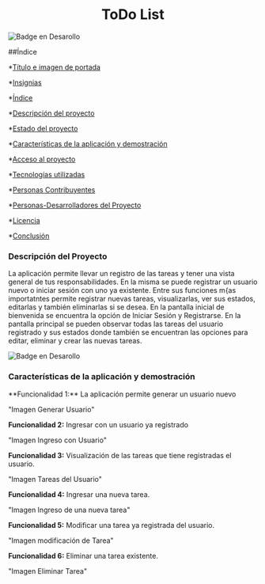 <h1 align="center"> ToDo List </h1>

  ![Badge en Desarollo](https://img.shields.io/badge/STATUS-EN%20DESAROLLO-green)
  
##Índice

*[Título e imagen de portada](#Título-e-imagen-de-portada)

*[Insignias](#insignias)

*[Índice](#índice)

*[Descripción del proyecto](#descripción-del-proyecto)

*[Estado del proyecto](#Estado-del-proyecto)

*[Características de la aplicación y demostración](#Características-de-la-aplicación-y-demostración)

*[Acceso al proyecto](#acceso-proyecto)

*[Tecnologías utilizadas](#tecnologías-utilizadas)

*[Personas Contribuyentes](#personas-contribuyentes)

*[Personas-Desarrolladores del Proyecto](#personas-desarrolladores)

*[Licencia](#licencia)

*[Conclusión](#conclusión)




<h3 align="left">Descripción del Proyecto </h3>
La aplicación permite llevar un registro de las tareas y tener una vista general de tus responsabilidades. 
En la misma se puede registrar un usuario nuevo o iniciar sesión con uno ya existente. 
Entre sus funciones m{as importatntes permite registrar nuevas tareas, visualizarlas, ver sus estados, editarlas y también eliminarlas si se desea.
En la pantalla inicial de bienvenida se encuentra la opción de Iniciar Sesión y Registrarse. 
En la pantalla principal se pueden observar todas las tareas del usuario registrado y sus estados donde también se encuentran las opciones para editar, eliminar y crear las nuevas tareas.

  ![Badge en Desarollo](https://img.shields.io/badge/STATUS-EN%20DESAROLLO-green)

<h3 align="left"> Características de la aplicación y demostración </h3>
**Funcionalidad 1:** 
La aplicación permite generar un usuario nuevo

"Imagen Generar Usuario"


**Funcionalidad 2:** 
Ingresar con un usuario ya registrado

"Imagen Ingreso con Usuario"


**Funcionalidad 3:** 
Visualización de las tareas que tiene registradas el usuario.

"Imagen Tareas del Usuario"

**Funcionalidad 4:** 
Ingresar una nueva tarea.

"Imagen Ingreso de una nueva tarea"

**Funcionalidad 5:** 
Modificar una tarea ya registrada del usuario.

"Imagen modificación de Tarea"

**Funcionalidad 6:** 
Eliminar una tarea existente.

"Imagen Eliminar Tarea"
